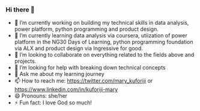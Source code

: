 ### Hi there 👋


- 🔭 I’m currently working on building my technical skills in data analysis, power platform, python programming and product design.
- 🌱 I’m currently learning data analysis via coursera, utiization of power platform in the NG30 Days of Learning, python programming foundation via ALX and product design via Ingressive for good.
- 👯 I’m looking to collaborate on everything related to the fields above and projects.
- 🤔 I’m looking for help with breaking down technical concepts
- 💬 Ask me about my learning journey
- 📫 How to reach me: https://twitter.com/mary_kuforiji or https://www.linkedin.com/in/kuforiji-mary
- 😄 Pronouns: she/her
- ⚡ Fun fact: I love God so much!

